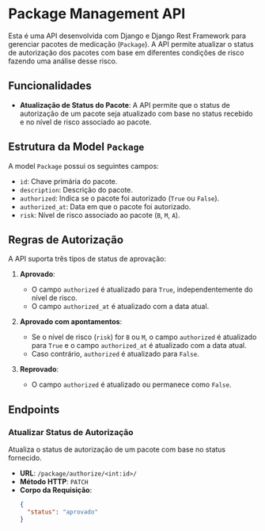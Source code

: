 # Package Management API

Esta é uma API desenvolvida com Django e Django Rest Framework para gerenciar pacotes de medicação (`Package`). A API permite atualizar o status de autorização dos pacotes com base em diferentes condições de risco fazendo uma análise desse risco.

## Funcionalidades

- **Atualização de Status do Pacote**: A API permite que o status de autorização de um pacote seja atualizado com base no status recebido e no nível de risco associado ao pacote.

## Estrutura da Model `Package`

A model `Package` possui os seguintes campos:

- `id`: Chave primária do pacote.
- `description`: Descrição do pacote.
- `authorized`: Indica se o pacote foi autorizado (`True` ou `False`).
- `authorized_at`: Data em que o pacote foi autorizado.
- `risk`: Nível de risco associado ao pacote (`B`, `M`, `A`).

## Regras de Autorização

A API suporta três tipos de status de aprovação:

1. **Aprovado**:
   - O campo `authorized` é atualizado para `True`, independentemente do nível de risco.
   - O campo `authorized_at` é atualizado com a data atual.

2. **Aprovado com apontamentos**:
   - Se o nível de risco (`risk`) for `B` ou `M`, o campo `authorized` é atualizado para `True` e o campo `authorized_at` é atualizado com a data atual.
   - Caso contrário, `authorized` é atualizado para `False`.

3. **Reprovado**:
   - O campo `authorized` é atualizado ou permanece como `False`.

## Endpoints

### Atualizar Status de Autorização

Atualiza o status de autorização de um pacote com base no status fornecido.

- **URL**: `/package/authorize/<int:id>/`
- **Método HTTP**: `PATCH`
- **Corpo da Requisição**:
  ```json
  {
    "status": "aprovado"
  }
